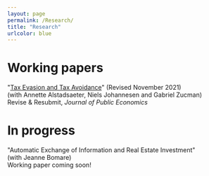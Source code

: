 ```yaml
---
layout: page
permalink: /Research/
title: "Research"
urlcolor: blue
---
```


# Working papers

 
  
"[Tax Evasion and Tax Avoidance](/publications/AJLZ2021(4).pdf)" (Revised November 2021) \
(with Annette Alstadsaeter, Niels Johannesen and Gabriel Zucman) \
Revise & Resubmit, *Journal of Public Economics*


# In progress
"Automatic Exchange of Information and Real Estate Investment" \
(with Jeanne Bomare)\
Working paper coming soon!

